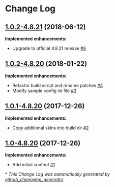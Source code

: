 # Change Log

## [1.0.2-4.8.21](https://github.com/chros73/build-mc/tree/1.0.2-4.8.21) (2018-06-12)
**Implemented enhancements:**

- Upgrade to official 4.8.21 release [\#6](https://github.com/chros73/build-mc/issues/6)

## [1.0.2-4.8.20](https://github.com/chros73/build-mc/tree/1.0.2-4.8.20) (2018-01-22)
**Implemented enhancements:**

- Refactor build script and rename patches [\#4](https://github.com/chros73/build-mc/issues/4)
- Modify sample config ini file [\#3](https://github.com/chros73/build-mc/issues/3)

## [1.0.1-4.8.20](https://github.com/chros73/build-mc/tree/1.0.1-4.8.20) (2017-12-26)
**Implemented enhancements:**

- Copy additional skins into build dir [\#2](https://github.com/chros73/build-mc/issues/2)

## [1.0-4.8.20](https://github.com/chros73/build-mc/tree/1.0-4.8.20) (2017-12-26)
**Implemented enhancements:**

- Add initial content [\#1](https://github.com/chros73/build-mc/issues/1)



\* *This Change Log was automatically generated by [github_changelog_generator](https://github.com/skywinder/Github-Changelog-Generator)*